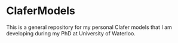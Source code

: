 ClaferModels
============

This is a general repository for my personal Clafer models that I am developing during my PhD at University of Waterloo.

